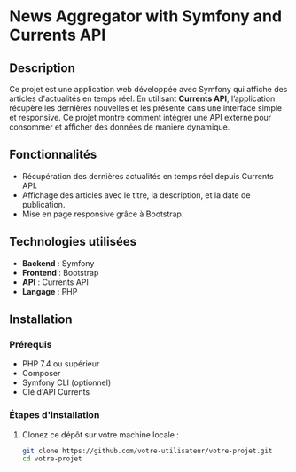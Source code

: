# News Aggregator with Symfony and Currents API

## Description
Ce projet est une application web développée avec Symfony qui affiche des 
articles d'actualités en temps réel. En utilisant **Currents API**, 
l’application récupère les dernières nouvelles et les présente dans une 
interface simple et responsive. Ce projet montre comment intégrer une API 
externe pour consommer et afficher des données de manière dynamique.

## Fonctionnalités
- Récupération des dernières actualités en temps réel depuis Currents API.
- Affichage des articles avec le titre, la description, et la date de 
publication.
- Mise en page responsive grâce à Bootstrap.

## Technologies utilisées
- **Backend** : Symfony
- **Frontend** : Bootstrap
- **API** : Currents API
- **Langage** : PHP

## Installation
### Prérequis
- PHP 7.4 ou supérieur
- Composer
- Symfony CLI (optionnel)
- Clé d'API Currents

### Étapes d'installation
1. Clonez ce dépôt sur votre machine locale :
   ```bash
   git clone https://github.com/votre-utilisateur/votre-projet.git
   cd votre-projet

